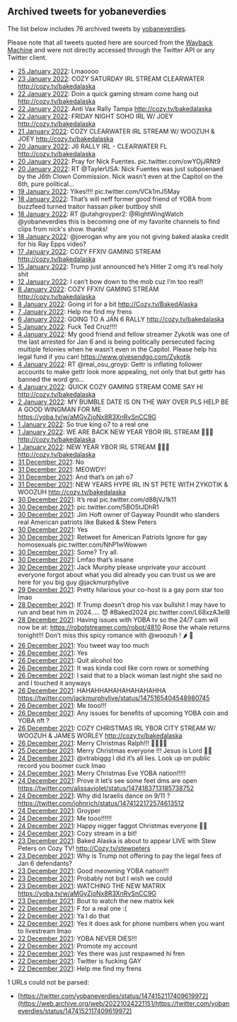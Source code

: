 ## Archived tweets for yobaneverdies

The list below includes 76 archived tweets by
[yobaneverdies](https://twitter.com/yobaneverdies).

Please note that all tweets quoted here are sourced from the
[Wayback Machine](https://web.archive.org) and were not directly accessed through the Twitter API or
any Twitter client.

* [25 January 2022](https://web.archive.org/web/20220125155838/https://twitter.com/yobaneverdies/status/1486004310995578887): Lmaoooo <!--1486004310995578887-->
* [23 January 2022](https://web.archive.org/web/20220123043016/https://twitter.com/yobaneverdies/status/1485106261767200778): COZY SATURDAY IRL STREAM CLEARWATER http://cozy.tv/bakedalaska <!--1485106261767200778-->
* [22 January 2022](https://web.archive.org/web/20220122213737/https://twitter.com/yobaneverdies/status/1485002448385286145): Doin a quick gaming stream come hang out http://cozy.tv/bakedalaska <!--1485002448385286145-->
* [22 January 2022](https://web.archive.org/web/20220122173110/https://twitter.com/yobaneverdies/status/1484940399131123719): Anti Vax Rally Tampa http://cozy.tv/bakedalaska <!--1484940399131123719-->
* [22 January 2022](https://web.archive.org/web/20220122032418/https://twitter.com/yobaneverdies/status/1484727308212703238): FRIDAY NIGHT SOHO IRL W/ JOEY http://cozy.tv/bakedalaska <!--1484727308212703238-->
* [21 January 2022](https://web.archive.org/web/20220121032331/https://twitter.com/yobaneverdies/status/1484364735424258051): COZY CLEARWATER IRL STREAM W/ WOOZUH & JOEY http://cozy.tv/bakedalaska <!--1484364735424258051-->
* [20 January 2022](https://web.archive.org/web/20220120230130/https://twitter.com/yobaneverdies/status/1484300057956569089): J6 RALLY IRL - CLEARWATER FL http://cozy.tv/bakedalaska <!--1484300057956569089-->
* [20 January 2022](https://web.archive.org/web/20220120004836/https://twitter.com/yobaneverdies/status/1483963950240878596): Pray for Nick Fuentes. pic.twitter.com/owYOjJRNt9 <!--1483963950240878596-->
* [20 January 2022](https://web.archive.org/web/20220120001138/https://twitter.com/yobaneverdies/status/1483955341637394432): RT @TaylerUSA: Nick Fuentes was just subpoenaed by the J6th Clown Commission.   Nick wasn’t even at the Capitol on the 6th, pure political… <!--1483955341637394432-->
* [19 January 2022](https://web.archive.org/web/20220119001528/https://twitter.com/yobaneverdies/status/1483592626871975936): Yikes!!!! pic.twitter.com/VCk1mJ5May <!--1483592626871975936-->
* [18 January 2022](https://web.archive.org/web/20220119001528/https://twitter.com/yobaneverdies/status/1483592626871975936): That’s will neff former good friend of YOBA from buzzfeed turned traitor hassan piker buttboy shill <!--1483581935918239748-->
* [18 January 2022](https://web.archive.org/web/20220118214048/https://twitter.com/yobaneverdies/status/1483554995312209925): RT @utahgroyper2: @RightWingWatch @yobaneverdies this is becoming one of my favorite channels to find clips from nick's show. thanks! <!--1483554995312209925-->
* [18 January 2022](https://web.archive.org/web/20220118190451/https://twitter.com/yobaneverdies/status/1483513713311236102): @joerogan  why are you not giving baked alaska credit for his Ray Epps video? <!--1483513713311236102-->
* [17 January 2022](https://web.archive.org/web/20220117234700/https://twitter.com/yobaneverdies/status/1483224343979212803): COZY FFXIV GAMING STREAM http://cozy.tv/bakedalaska <!--1483224343979212803-->
* [15 January 2022](https://web.archive.org/web/20220115204417/https://twitter.com/yobaneverdies/status/1482452335569760257): Trump just announced he’s Hitler 2 omg it’s real holy shit <!--1482452335569760257-->
* [12 January 2022](https://web.archive.org/web/20220112220852/https://twitter.com/yobaneverdies/status/1481386457994612737): I can’t bow down to the mob cuz I’m too real!! <!--1481386457994612737-->
* [ 8 January 2022](https://web.archive.org/web/20220108185829/https://twitter.com/yobaneverdies/status/1479888987980447751): COZY FFXIV GAMING STREAM http://cozy.tv/bakedalaska <!--1479888987980447751-->
* [ 8 January 2022](https://web.archive.org/web/20220108032634/https://twitter.com/yobaneverdies/status/1479654447341056000): Going irl for a bit http://Cozy.tv/BakedAlaska <!--1479654447341056000-->
* [ 7 January 2022](https://web.archive.org/web/20220107204408/https://twitter.com/yobaneverdies/status/1479554450570330117): Help me find my frens <!--1479554450570330117-->
* [ 6 January 2022](https://web.archive.org/web/20220106230741/https://twitter.com/yobaneverdies/status/1479228180925923335): GOING TO A JAN 6 RALLY http://cozy.tv/bakedalaska <!--1479228180925923335-->
* [ 5 January 2022](https://web.archive.org/web/20220105205117/https://twitter.com/yobaneverdies/status/1478830218420830216): Fuck Ted Cruz!!!! <!--1478830218420830216-->
* [ 4 January 2022](https://web.archive.org/web/20220104235708/https://twitter.com/yobaneverdies/status/1478515835249569793): My good friend and fellow streamer Zykotik was one of the last arrested for Jan 6 and is being politically persecuted facing multiple felonies when he wasn’t even in the Capitol.   Please help his legal fund if you can! https://www.givesendgo.com/Zykotik <!--1478515835249569793-->
* [ 4 January 2022](https://web.archive.org/web/20220104041824/https://twitter.com/yobaneverdies/status/1478219236652642315): RT @real_osu_groyp: Gettr is inflating follower accounts to make gettr look more appealing, not only that but gettr has banned the word gro… <!--1478219236652642315-->
* [ 4 January 2022](https://web.archive.org/web/20220104001003/https://twitter.com/yobaneverdies/status/1478155844101545984): QUICK COZY GAMING STREAM COME SAY HI http://cozy.tv/bakedalaska <!--1478155844101545984-->
* [ 2 January 2022](https://web.archive.org/web/20220102032816/https://twitter.com/yobaneverdies/status/1477480551456120834): MY BUMBLE DATE IS ON THE WAY OVER PLS HELP BE A GOOD WINGMAN FOR ME https://yoba.tv/w/aMGyZjoNx8R3XnRvSnCC9G <!--1477480551456120834-->
* [ 1 January 2022](https://web.archive.org/web/20220101230037/https://twitter.com/yobaneverdies/status/1477412531333382146): So true king o7 to a real one <!--1477412531333382146-->
* [ 1 January 2022](https://web.archive.org/web/20220101055545/https://twitter.com/yobaneverdies/status/1477155266852446211): WE ARE BACK  NEW YEAR YBOR IRL STREAM 🥳🥳🥳 http://cozy.tv/bakedalaska <!--1477155266852446211-->
* [ 1 January 2022](https://web.archive.org/web/20220101033953/https://twitter.com/yobaneverdies/status/1477122371559510016): NEW YEAR YBOR IRL STREAM 🥳🥳🥳 http://cozy.tv/bakedalaska <!--1477122371559510016-->
* [31 December 2021](https://web.archive.org/web/20211231222846/https://twitter.com/yobaneverdies/status/1477042199024082947): No <!--1477042199024082947-->
* [31 December 2021](https://web.archive.org/web/20211231182422/https://twitter.com/yobaneverdies/status/1476978098063163395): MEOWDY! <!--1476978098063163395-->
* [31 December 2021](https://web.archive.org/web/20211231071450/https://twitter.com/yobaneverdies/status/1476814039930003465): And that’s on jah o7 <!--1476814039930003465-->
* [31 December 2021](https://web.archive.org/web/20211231030314/https://twitter.com/yobaneverdies/status/1476750745630351364): NEW YEARS HYPE IRL IN ST PETE WITH ZYKOTIK & WOOZUH http://cozy.tv/bakedalaska <!--1476750745630351364-->
* [30 December 2021](https://web.archive.org/web/20211230234053/https://twitter.com/yobaneverdies/status/1476698525069189122): It’s real pic.twitter.com/d88jVJ1k11 <!--1476698525069189122-->
* [30 December 2021](https://web.archive.org/web/20211230230038/https://twitter.com/yobaneverdies/status/1476687888154865664): pic.twitter.com/5BO5tJDhR1 <!--1476687888154865664-->
* [30 December 2021](https://web.archive.org/web/20211230224837/https://twitter.com/yobaneverdies/status/1476686162894983170): Jim Hoft owner of Gayway Poundit who slanders real American patriots like Baked & Stew Peters <!--1476686162894983170-->
* [30 December 2021](https://web.archive.org/web/20211230224518/https://twitter.com/yobaneverdies/status/1476685843658125315): Yes <!--1476685843658125315-->
* [30 December 2021](https://web.archive.org/web/20211230222943/https://twitter.com/yobaneverdies/status/1476681683265110017): Retweet for American Patriots  Ignore for gay homosexuals pic.twitter.com/NhP1wWowwn <!--1476681683265110017-->
* [30 December 2021](https://web.archive.org/web/20211230185721/https://twitter.com/yobaneverdies/status/1476627197209235462): Some? Try all. <!--1476627197209235462-->
* [30 December 2021](https://web.archive.org/web/20211230170955/https://twitter.com/yobaneverdies/status/1476600157936488449): Lmfao that’s insane <!--1476600157936488449-->
* [30 December 2021](https://web.archive.org/web/20211230144541/https://twitter.com/yobaneverdies/status/1476563848652070913): Jack Murphy please unprivate your account everyone forgot about what you did already you can trust us we are here for you big guy  @jackmurphylive <!--1476563848652070913-->
* [29 December 2021](https://web.archive.org/web/20211229040219/https://twitter.com/yobaneverdies/status/1476040720498757634): Pretty hilarious your co-host is a gay porn star too lmao <!--1476040720498757634-->
* [28 December 2021](https://web.archive.org/web/20211228062648/https://twitter.com/yobaneverdies/status/1475713009280499713): If Trump doesn’t drop his vax bullshit I may have to run and beat him in 2024….. 😈  #Baked2024  pic.twitter.com/L68xzA3elB <!--1475713009280499713-->
* [28 December 2021](https://web.archive.org/web/20211228042346/https://twitter.com/yobaneverdies/status/1475683852442124299): Having issues with YOBA tv so the 24/7 cam will now be at:  https://robotstreamer.com/robot/4810   Rose the whale returns tonight!!! Don’t miss this spicy romance with  @woozuh ! 🌶 🥵 <!--1475683852442124299-->
* [26 December 2021](https://web.archive.org/web/20211226224603/https://twitter.com/yobaneverdies/status/1475235196467359744): You tweet way too much <!--1475235196467359744-->
* [26 December 2021](https://web.archive.org/web/20211226211544/https://twitter.com/yobaneverdies/status/1475212481723355141): Yes <!--1475212481723355141-->
* [26 December 2021](https://web.archive.org/web/20211226205711/https://twitter.com/yobaneverdies/status/1475207818118639616): Quit alcohol too <!--1475207818118639616-->
* [26 December 2021](https://web.archive.org/web/20211226195938/https://twitter.com/yobaneverdies/status/1475193334805188616): It was kinda cool like corn rows or something <!--1475193334805188616-->
* [26 December 2021](https://web.archive.org/web/20211226195538/https://twitter.com/yobaneverdies/status/1475192316117803016): I said that to a black woman last night she said no and I touched it anyways <!--1475192316117803016-->
* [26 December 2021](https://web.archive.org/web/20211226191720/https://twitter.com/yobaneverdies/status/1475182686759268368): HAHAHHAHAHAHAHAHAHHA https://twitter.com/jackmurphylive/status/1475165404548980745 <!--1475182686759268368-->
* [26 December 2021](https://web.archive.org/web/20211226175411/https://twitter.com/yobaneverdies/status/1475161748919496704): Me tooo!!! <!--1475161748919496704-->
* [26 December 2021](https://web.archive.org/web/20211226174419/https://twitter.com/yobaneverdies/status/1475159927144554504): Any issues for benefits of upcoming YOBA coin and YOBA nft ? <!--1475159927144554504-->
* [26 December 2021](https://web.archive.org/web/20211226050550/https://twitter.com/yobaneverdies/status/1474969662970605569): COZY CHRISTMAS IRL YBOR CITY STREAM W/ WOOZUH & JAMES WORLEY http://cozy.tv/bakedalaska <!--1474969662970605569-->
* [26 December 2021](https://web.archive.org/web/20211226035854/https://twitter.com/yobaneverdies/status/1474952298119970822): Merry Christmas Ralph!!! 🎄🎁🙏🏻 <!--1474952298119970822-->
* [25 December 2021](https://web.archive.org/web/20211225172006/https://twitter.com/yobaneverdies/status/1474790793571414030): Merry Christmas everyone !!!  Jesus is Lord 🎄🎁 <!--1474790793571414030-->
* [24 December 2021](https://web.archive.org/web/20211224182048/https://twitter.com/yobaneverdies/status/1474444967045210116): @xtrabiggg I did it’s all lies. Look up on public record you boomer cuck lmao <!--1474444967045210116-->
* [24 December 2021](https://web.archive.org/web/20211224165813/https://twitter.com/yobaneverdies/status/1474422868926730257): Merry Christmas Eve YOBA nation!!!!! <!--1474422868926730257-->
* [24 December 2021](https://web.archive.org/web/20211224055539/https://twitter.com/yobaneverdies/status/1474256154486321152): Prove it let’s see some feet dms are open https://twitter.com/alissaviolet/status/1474183713185738752 <!--1474256154486321152-->
* [24 December 2021](https://web.archive.org/web/20211224055001/https://twitter.com/yobaneverdies/status/1474255994486206515): Why did Israelis dance on 9/11 ? https://twitter.com/johnrich/status/1474122172574613512 <!--1474255994486206515-->
* [24 December 2021](https://web.archive.org/web/20211224055430/https://twitter.com/yobaneverdies/status/1474255877309935655): Groyper <!--1474255877309935655-->
* [24 December 2021](https://web.archive.org/web/20211224060047/https://twitter.com/yobaneverdies/status/1474255803976724494): Me tooo!!!!!! <!--1474255803976724494-->
* [24 December 2021](https://web.archive.org/web/20211224012436/https://twitter.com/yobaneverdies/status/1474187899864326148): Happy nigger faggot Christmas everyone 🎄😎 <!--1474187899864326148-->
* [24 December 2021](https://web.archive.org/web/20211224004419/https://twitter.com/yobaneverdies/status/1474179094283792384): Cozy stream in a bit! <!--1474179094283792384-->
* [23 December 2021](https://web.archive.org/web/20211223231242/https://twitter.com/yobaneverdies/status/1474154743501103113): Baked Alaska is about to appear LIVE with Stew Peters on Cozy TV! http://Cozy.tv/stewpeters <!--1474154743501103113-->
* [23 December 2021](https://web.archive.org/web/20211223194649/https://twitter.com/yobaneverdies/status/1474102922027966474): Why is Trump not offering to pay the legal fees of Jan 6 defendants? <!--1474102922027966474-->
* [23 December 2021](https://web.archive.org/web/20211223192926/https://twitter.com/yobaneverdies/status/1474098556780912652): Good meowning YOBA nation!!! <!--1474098556780912652-->
* [23 December 2021](https://web.archive.org/web/20211223192916/https://twitter.com/yobaneverdies/status/1474098506470199296): Probably not but I wish we could <!--1474098506470199296-->
* [23 December 2021](https://web.archive.org/web/20211223015812/https://twitter.com/yobaneverdies/status/1473833993435033609): WATCHING THE NEW MATRIX https://yoba.tv/w/aMGyZjoNx8R3XnRvSnCC9G <!--1473833993435033609-->
* [23 December 2021](https://web.archive.org/web/20211223013026/https://twitter.com/yobaneverdies/status/1473826991677841409): Bout to watch the new matrix kek <!--1473826991677841409-->
* [22 December 2021](https://web.archive.org/web/20211222234102/https://twitter.com/yobaneverdies/status/1473799495288860673): F for a real one :( <!--1473799495288860673-->
* [22 December 2021](https://web.archive.org/web/20211222230855/https://twitter.com/yobaneverdies/status/1473791412906954753): Ya I do that <!--1473791412906954753-->
* [22 December 2021](https://web.archive.org/web/20211222222717/https://twitter.com/yobaneverdies/status/1473780913678991372): Yes it does ask for phone numbers when you want to livestream lmao <!--1473780913678991372-->
* [22 December 2021](https://web.archive.org/web/20211222213721/https://twitter.com/yobaneverdies/status/1473768364459896841): YOBA NEVER DIES!!! <!--1473768364459896841-->
* [22 December 2021](https://web.archive.org/web/20211222212444/https://twitter.com/yobaneverdies/status/1473766472900124672): Promote my account <!--1473766472900124672-->
* [22 December 2021](https://web.archive.org/web/20211222212232/https://twitter.com/yobaneverdies/status/1473764632972169226): Yes there was just respawned hi fren <!--1473764632972169226-->
* [22 December 2021](https://web.archive.org/web/20211222194031/https://twitter.com/yobaneverdies/status/1473740228187803659): Twitter is fucking GAY <!--1473740228187803659-->
* [22 December 2021](https://web.archive.org/web/20211223034949/https://twitter.com/yobaneverdies/status/1473738411341189123?s=21): Help me find my frens <!--1473738411341189123-->

1 URLs could not be parsed:

* [https://twitter.com/yobaneverdies/status/1474152117409619972](https://web.archive.org/web/20221024221151/https://twitter.com/yobaneverdies/status/1474152117409619972)
